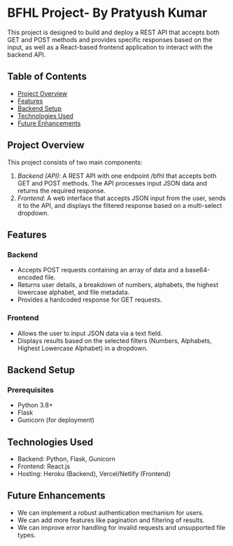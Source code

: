 # BFHL Project- By Pratyush Kumar

This project is designed to build and deploy a REST API that accepts both GET and POST methods and provides specific responses based on the input, as well as a React-based frontend application to interact with the backend API.

## Table of Contents
- [Project Overview](#project-overview)
- [Features](#features)
- [Backend Setup](#backend-setup)
- [Technologies Used](#technologies-used)
- [Future Enhancements](#future-enhancements)

## Project Overview

This project consists of two main components:
1. *Backend (API)*: A REST API with one endpoint /bfhl that accepts both GET and POST methods. The API processes input JSON data and returns the required response.
2. *Frontend*: A web interface that accepts JSON input from the user, sends it to the API, and displays the filtered response based on a multi-select dropdown.

## Features

### Backend
- Accepts POST requests containing an array of data and a base64-encoded file.
- Returns user details, a breakdown of numbers, alphabets, the highest lowercase alphabet, and file metadata.
- Provides a hardcoded response for GET requests.

### Frontend
- Allows the user to input JSON data via a text field.
- Displays results based on the selected filters (Numbers, Alphabets, Highest Lowercase Alphabet) in a dropdown.

## Backend Setup

### Prerequisites
- Python 3.8+
- Flask
- Gunicorn (for deployment)

## Technologies Used

- Backend: Python, Flask, Gunicorn
- Frontend: React.js
- Hosting: Heroku (Backend), Vercel/Netlify (Frontend)
## Future Enhancements
- We can implement a robust authentication mechanism for users.
- We can add more features like pagination and filtering of results.
- We can improve error handling for invalid requests and unsupported file types.
